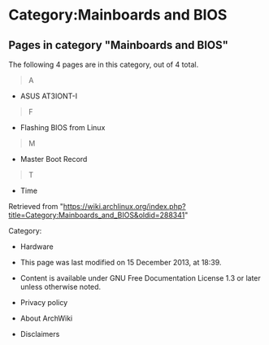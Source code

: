 Category:Mainboards and BIOS
============================

Pages in category "Mainboards and BIOS"
---------------------------------------

The following 4 pages are in this category, out of 4 total.

> A

-   ASUS AT3IONT-I

> F

-   Flashing BIOS from Linux

> M

-   Master Boot Record

> T

-   Time

Retrieved from
"https://wiki.archlinux.org/index.php?title=Category:Mainboards_and_BIOS&oldid=288341"

Category:

-   Hardware

-   This page was last modified on 15 December 2013, at 18:39.
-   Content is available under GNU Free Documentation License 1.3 or
    later unless otherwise noted.
-   Privacy policy
-   About ArchWiki
-   Disclaimers
